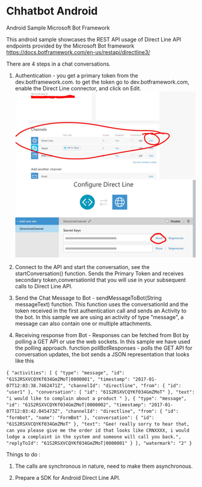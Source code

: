 # Chhatbot Android
Android Sample Microsoft Bot Framework

This android sample showcases the REST API usage of Direct Line API endpoints provided by the Microsoft Bot framework https://docs.botframework.com/en-us/restapi/directline3/

There are 4 steps in a chat conversations.

1. Authentication - you get a primary token from the dev.botframework.com. to get the token go to dev.botframework.com, enable the Direct Line connector, and click on Edit.
![Enable the Direct Line Connector](/images/devbot1.JPG)
![Copy the Primary Key from here](/images/devbot2.JPG)

2. Connect to the API and start the conversation, see the startConversation() function. Sends the Primary Token and receives secondary token,conversationId that you will use in your subsequent calls to Direct Line API.

3. Send the Chat Message to Bot - sendMessageToBot(String messageText) function. This function uses the conversationId and the token received in the first authentication call and sends an Activity to the bot. In this sample we are using an activity of type "message", a message can also contain one or multiple attachments.

4. Receiving response from Bot - Responses can be fetched from Bot by polling a GET API or use the web sockets. In this sample we have used the polling approach. function pollBotResponses - polls the GET API for conversation updates, the bot sends a JSON representation that looks like this

`{
  "activities": [
    {
      "type": "message",
      "id": "61S2RSXVCQYKf034GmZMoT|0000001",
      "timestamp": "2017-01-07T12:03:38.7462471Z",
      "channelId": "directline",
      "from": {
        "id": "user1"
      },
      "conversation": {
        "id": "61S2RSXVCQYKf034GmZMoT"
      },
      "text": "i would like to complain about a product "
    },
    {
      "type": "message",
      "id": "61S2RSXVCQYKf034GmZMoT|0000002",
      "timestamp": "2017-01-07T12:03:42.045473Z",
      "channelId": "directline",
      "from": {
        "id": "formbot",
        "name": "FormBot"
      },
      "conversation": {
        "id": "61S2RSXVCQYKf034GmZMoT"
      },
      "text": "Gee! really sorry to hear that, can you please give me the order id that looks like CRNXXXX, i would lodge a complaint in the system and someone will call you back.",
      "replyToId": "61S2RSXVCQYKf034GmZMoT|0000001"
    }
  ],
  "watermark": "2"
}`


Things to do :

1. The calls are synchronous in nature, need to make them asynchronous.

2. Prepare a SDK for Android Direct Line API.

